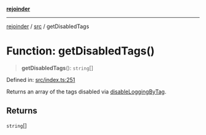 [**rejoinder**](../../README.md)

***

[rejoinder](../../README.md) / [src](../README.md) / getDisabledTags

# Function: getDisabledTags()

> **getDisabledTags**(): `string`[]

Defined in: [src/index.ts:251](https://github.com/Xunnamius/rejoinder/blob/4c31d61cc2d97962fe915faa47504a4378c59057/src/index.ts#L251)

Returns an array of the tags disabled via [disableLoggingByTag](disableLoggingByTag.md).

## Returns

`string`[]
